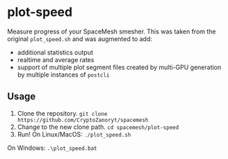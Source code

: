 # plot-speed

Measure progress of your SpaceMesh smesher. This was taken from the original `plot_speed.sh` and was augmented to add:
* additional statistics output
* realtime and average rates
* support of multiple plot segment files created by multi-GPU generation by multiple instances of `postcli`

## Usage

1. Clone the repository.
  `git clone https://github.com/CryptoZanoryt/spacemesh`
2. Change to the new clone path.
  `cd spacemesh/plot-speed`
3. Run!
  On Linux/MacOS:
  `./plot_speed.sh`

  On Windows:
  `.\plot_speed.bat`
